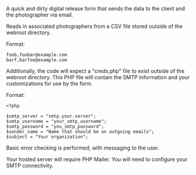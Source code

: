 A quick and dirty digital release form that sends the data to the client and the photographer via email.

Reads in associated photographers from a CSV file stored outside of the webroot directory.

Format:
```
foob,foobar@example.com
barf,barfoo@example.com
```

Additionally, the code will expect a "creds.php" file to exist outside of the webroot directory. This PHP file will contain the SMTP information and your customizations for use by the form.

Format:
```
<?php

$smtp_server = "smtp.your.server";
$smtp_username = "your_smtp_username";
$smtp_password = "you_smtp_password";
$sender_name = "Name that should be on outgoing emails";
$subject = "Your organization";
```

Basic error checking is performed, with messaging to the user.

Your hosted server will require PHP Mailer. You will need to configure your SMTP connectivity.
